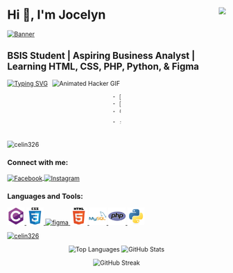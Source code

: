 
  <h1>Hi 👋, I'm Jocelyn
  <img align="right"  src="https://raw.githubusercontent.com/innng/innng/master/assets/kyubey.gif" height="50"/></h1>

  <!-- Banner / Masterhead -->
  <a href="#">
    <img src="https://i.pinimg.com/736x/aa/f3/0d/aaf30d5685b74740072813c85710658b.jpg" alt="Banner" width="1010" height="300"/>
  </a>

  <!-- Introduction -->
  <h2>BSIS Student | Aspiring Business Analyst | Learning HTML, CSS, PHP, Python, & Figma</h2>

 <a href="https://git.io/typing-svg">
    <img src="https://readme-typing-svg.demolab.com?font=Fira+Code&pause=1000&color=F757A7&width=435&lines=Innovating+with+responsibility" alt="Typing SVG" />
  </a>

  <!-- Animated GIF -->
  <a href="https://www.artstation.com/artwork/28kGeY" target="_blank">
    <img align="right" src="https://cdna.artstation.com/p/assets/images/images/042/631/286/original/bryan-rodriguez-belchibia-1-rightspeed.gif?1635037562" alt="Animated Hacker GIF" width="400">
  </a>

<div style="width: 20px; margin: auto;">
<pre >
- 🌱 I’m currently learning : <strong>HTML, CSS, PHP, Python, Figma </strong>
- 💬 Ask me about : <strong> Hi! I'm Jocelyn, a 3rd year BSIS3 student </strong>
- 📫 How to reach me : <strong> jocelynbendoy26@gmail.com </strong>
- ⚡ Fun fact :<strong> I used to weld metals... now I weld lines of code. 🔧💻</strong>
    </pre>
  </div> 
  <!-- Profile Views -->
  <p>
    <img src="https://komarev.com/ghpvc/?username=celin326&label=Profile%20views&color=0e75b6&style=flat" alt="celin326" />
  </p>

<!-- Connect with Me -->
<h3 align="left">Connect with me:</h3>
<p align="left">
  <a href="https://fb.com/jocelynn bendoy" target="blank">
    <img align="center" src="https://raw.githubusercontent.com/rahuldkjain/github-profile-readme-generator/master/src/images/icons/Social/facebook.svg" alt="Facebook" height="30" width="40" />
  </a>
  <a href="https://instagram.com/cel.ine1226" target="blank">
    <img align="center" src="https://raw.githubusercontent.com/rahuldkjain/github-profile-readme-generator/master/src/images/icons/Social/instagram.svg" alt="Instagram" height="30" width="40" />
  </a>
</p>

<!-- Languages and Tools -->
<h3 align="left">Languages and Tools:</h3>
<p align="left">
  <a href="https://www.w3schools.com/cs/" target="_blank" rel="noreferrer">
    <img src="https://raw.githubusercontent.com/devicons/devicon/master/icons/csharp/csharp-original.svg" alt="csharp" width="40" height="40"/>
  </a>
  <a href="https://www.w3schools.com/css/" target="_blank" rel="noreferrer">
    <img src="https://raw.githubusercontent.com/devicons/devicon/master/icons/css3/css3-original-wordmark.svg" alt="css3" width="40" height="40"/>
  </a>
  <a href="https://www.figma.com/" target="_blank" rel="noreferrer">
    <img src="https://www.vectorlogo.zone/logos/figma/figma-icon.svg" alt="figma" width="40" height="40"/>
  </a>
  <a href="https://www.w3.org/html/" target="_blank" rel="noreferrer">
    <img src="https://raw.githubusercontent.com/devicons/devicon/master/icons/html5/html5-original-wordmark.svg" alt="html5" width="40" height="40"/>
  </a>
  <a href="https://www.mysql.com/" target="_blank" rel="noreferrer">
    <img src="https://raw.githubusercontent.com/devicons/devicon/master/icons/mysql/mysql-original-wordmark.svg" alt="mysql" width="40" height="40"/>
  </a>
  <a href="https://www.php.net" target="_blank" rel="noreferrer">
    <img src="https://raw.githubusercontent.com/devicons/devicon/master/icons/php/php-original.svg" alt="php" width="40" height="40"/>
  </a>
  <a href="https://www.python.org" target="_blank" rel="noreferrer">
    <img src="https://raw.githubusercontent.com/devicons/devicon/master/icons/python/python-original.svg" alt="python" width="40" height="40"/>
  </a>
</p>

  <!-- GitHub Trophies -->
  <p>
    <a href="https://github.com/ryo-ma/github-profile-trophy">
      <img src="https://github-profile-trophy.vercel.app/?username=celin326"  width="1010" height="400" alt="celin326" />
    </a>
  </p>
</div>


<!-- GitHub Stats -->
 <div align="center">
  <img src="https://github-readme-stats.vercel.app/api/top-langs?username=celin326&show_icons=true&locale=en&layout=compact" alt="Top Languages" width="400" height="250"/>
  <img src="https://github-readme-stats.vercel.app/api?username=celin326&show_icons=true&locale=en" alt="GitHub Stats" width="400" height="500" />
</div>

<!-- GitHub Streak -->
<p align="center">
  <img src="https://github-readme-streak-stats.herokuapp.com/?user=celin326" alt="GitHub Streak" width="800"/>
</p>
